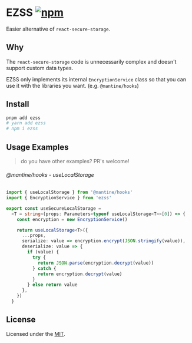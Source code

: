 # EZSS [![npm](https://img.shields.io/npm/v/ezss)](https://npmjs.com/package/ezss)

Easier alternative of `react-secure-storage`.

## Why

The `react-secure-storage` code is unnecessarily complex and doesn't support custom data types.

EZSS only implements its internal `EncryptionService` class so that you can use it with the libraries you want. (e.g. `@mantine/hooks`)

## Install

```bash
pnpm add ezss
# yarn add ezss
# npm i ezss
```

## Usage Examples

> do you have other examples? PR's welcome!

###### @mantine/hooks - useLocalStorage

```ts
import { useLocalStorage } from '@mantine/hooks'
import { EncryptionService } from 'ezss'

export const useSecureLocalStorage =
  <T = string>(props: Parameters<typeof useLocalStorage<T>>[0]) => {
    const encryption = new EncryptionService()

    return useLocalStorage<T>({
      ...props,
      serialize: value => encryption.encrypt(JSON.stringify(value)),
      deserialize: value => {
        if (value) {
          try {
            return JSON.parse(encryption.decrypt(value))
          } catch {
            return encryption.decrypt(value)
          }
        } else return value
      },
    })
  }
```

## License

Licensed under the [MIT](LICENSE).
